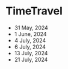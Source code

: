 # TimeTravel
- 31 May, 2024
- 1 June, 2024
- 4 July, 2024
- 6 July, 2024
- 13 July, 2024
- 21 July, 2024